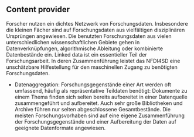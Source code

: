 ## Content provider

Forscher nutzen ein dichtes Netzwerk von Forschungsdaten. Insbesondere die kleinen Fächer sind auf Forschungsdaten aus vielfältigen disziplinären Ursprüngen angewiesen. Die benutzten Forschungsdaten aus vielen unterschiedlichen wissenschaftlichen Gebiete gehen in Datenverknüpfungen, algorithmische Ableitung oder kombinierte Datenbestände ein. Linked data ist ein essentieller Teil der Forschungsarbeit. In deren Zusammenführung leistet das NFDI4SD eine unschätzbare Hilfestellung für den maschinellen Zugang zu benötigten Forschungsdaten.

- Datenaggregation: Forschungsgegenstände einer Art werden oft umfassend, häufig als repräsentative Teildaten benötigt: Dokumente zu einem Thema finden sich selten bereits aufbereitet in einer Datenquelle zusammengeführt und aufbereitet. Auch sehr große Bibliotheken und Archive führen nur selten abgeschlossene Gesamtbestände. Die meisten Forschungsvorhaben sind auf eine eigene Zusammenführung der Forschungsgegenstände und einer Aufbereitung der Daten auf geeignete Datenformate angewiesen.
